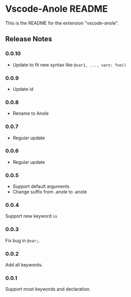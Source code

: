 # Vscode-Anole README

This is the README for the extension "vscode-anole".

## Release Notes

### 0.0.10

- Update to fit new syntax like `@var1, ..., varn: foo()`

### 0.0.9

- Update id

### 0.0.8

- Rename to Anole

### 0.0.7

- Regular update

### 0.0.6

- Regular update

### 0.0.5

- Support default arguments
- Change suffix from .anole to .anole

### 0.0.4

Support new keyword `is`

### 0.0.3

Fix bug in `@var;`.

### 0.0.2

Add all keywords.

### 0.0.1

Support most keywords and declaration.
